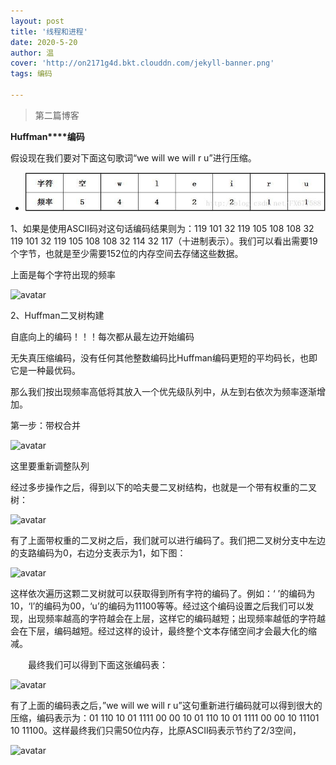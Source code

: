 ```yaml
---
layout: post
title: '线程和进程'
date: 2020-5-20
author: 温
cover: 'http://on2171g4d.bkt.clouddn.com/jekyll-banner.png'
tags: 编码

---
```


>第二篇博客

**Huffman****编码**

假设现在我们要对下面这句歌词“we will we will r u”进行压缩。

- ![avatar](/../assets/img/Huffman0.jpeg)

1、如果是使用ASCII码对这句话编码结果则为：119 101 32 119 105 108 108 32 119 101 32 119 105 108 108 32 114 32 117（十进制表示）。我们可以看出需要19个字节，也就是至少需要152位的内存空间去存储这些数据。

上面是每个字符出现的频率 

![avatar](/img/Huffman1.jpeg)

2、Huffman二叉树构建

自底向上的编码！！！每次都从最左边开始编码

无失真压缩编码，没有任何其他整数编码比Huffman编码更短的平均码长，也即它是一种最优码。

那么我们按出现频率高低将其放入一个优先级队列中，从左到右依次为频率逐渐增加。 

第一步：带权合并 



![avatar](/img/Huffman2.jpeg)



这里要重新调整队列 

经过多步操作之后，得到以下的哈夫曼二叉树结构，也就是一个带有权重的二叉树：



![avatar](/img/Huffman3.jpeg)



有了上面带权重的二叉树之后，我们就可以进行编码了。我们把二叉树分支中左边的支路编码为0，右边分支表示为1，如下图：

![avatar](/img/Huffman4.jpeg)

这样依次遍历这颗二叉树就可以获取得到所有字符的编码了。例如：‘ ’的编码为10，‘l’的编码为00，‘u’的编码为11100等等。经过这个编码设置之后我们可以发现，出现频率越高的字符越会在上层，这样它的编码越短；出现频率越低的字符越会在下层，编码越短。经过这样的设计，最终整个文本存储空间才会最大化的缩减。

　　最终我们可以得到下面这张编码表：



![avatar](/img/Huffman5.jpeg)

有了上面的编码表之后，”we will we will r u”这句重新进行编码就可以得到很大的压缩，编码表示为：01 110 10 01 1111 00 00 10 01 110 10 01 1111 00 00 10 11101 10 11100。这样最终我们只需50位内存，比原ASCII码表示节约了2/3空间， 

![avatar](/img/Huffman6.jpeg)

